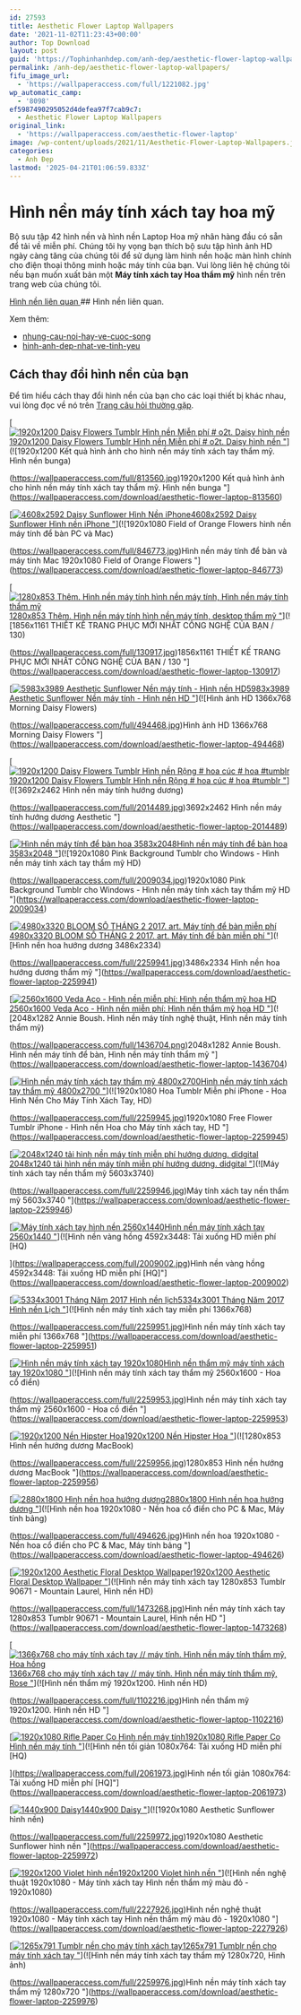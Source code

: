 ```yaml
---
id: 27593
title: Aesthetic Flower Laptop Wallpapers
date: '2021-11-02T11:23:43+00:00'
author: Top Download
layout: post
guid: 'https://Tophinhanhdep.com/anh-dep/aesthetic-flower-laptop-wallpapers/'
permalink: /anh-dep/aesthetic-flower-laptop-wallpapers/
fifu_image_url:
  - 'https://wallpaperaccess.com/full/1221082.jpg'
wp_automatic_camp:
  - '8098'
ef5987490295052d4defea97f7cab9c7:
  - Aesthetic Flower Laptop Wallpapers
original_link:
  - 'https://wallpaperaccess.com/aesthetic-flower-laptop'
image: /wp-content/uploads/2021/11/Aesthetic-Flower-Laptop-Wallpapers.jpg
categories:
  - Ảnh Đẹp
lastmod: '2025-04-21T01:06:59.833Z'
---
```

# Hình nền máy tính xách tay hoa mỹ

Bộ sưu tập 42 hình nền và hình nền Laptop Hoa mỹ nhân hàng đầu có sẵn để tải về miễn phí. Chúng tôi hy vọng bạn thích bộ sưu tập hình ảnh HD ngày càng tăng của chúng tôi để sử dụng làm hình nền hoặc màn hình chính cho điện thoại thông minh hoặc máy tính của bạn. Vui lòng liên hệ chúng tôi nếu bạn muốn xuất bản một **Máy tính xách tay Hoa thẩm mỹ** hình nền trên trang web của chúng tôi.

[Hình nền liên quan ](#related) ## Hình nền liên quan.

   
 Xem thêm:

   
- [nhung-cau-noi-hay-ve-cuoc-song](https://tophinhanhdep.com/nhung-cau-noi-hay/nhung-cau-noi-hay-ve-cuoc-song/)
- [hinh-anh-dep-nhat-ve-tinh-yeu](https://tophinhanhdep.com/anh-tinh-yeu/hinh-anh-dep-nhat-ve-tinh-yeu/)

## Cách thay đổi hình nền của bạn

Để tìm hiểu cách thay đổi hình nền của bạn cho các loại thiết bị khác nhau, vui lòng đọc về nó trên [Trang câu hỏi thường gặp](https://tophinhanhdep.com/faq/).

  
[[![1920x1200 Daisy Flowers Tumblr Hình nền Miễn phí # o2t.  Daisy hình nền](https://wallpaperaccess.com/full/1221082.jpg)1920x1200 Daisy Flowers Tumblr Hình nền Miễn phí # o2t. Daisy hình nền "](https://wallpaperaccess.com/download/aesthetic-flower-laptop-1221082)](![1920x1200 Kết quả hình ảnh cho hình nền máy tính xách tay thẩm mỹ.  Hình nền bunga)

(https://wallpaperaccess.com/full/813560.jpg)1920x1200 Kết quả hình ảnh cho hình nền máy tính xách tay thẩm mỹ. Hình nền bunga "](https://wallpaperaccess.com/download/aesthetic-flower-laptop-813560)

[[![4608x2592 Daisy Sunflower Hình Nền iPhone](https://wallpaperaccess.com/full/831781.jpg)4608x2592 Daisy Sunflower Hình nền iPhone "](https://wallpaperaccess.com/download/aesthetic-flower-laptop-831781)](![1920x1080 Field of Orange Flowers hình nền máy tính để bàn PC và Mac)

(https://wallpaperaccess.com/full/846773.jpg)Hình nền máy tính để bàn và máy tính Mac 1920x1080 Field of Orange Flowers "](https://wallpaperaccess.com/download/aesthetic-flower-laptop-846773)

[[![1280x853 Thêm.  Hình nền máy tính hình nền máy tính, Hình nền máy tính thẩm mỹ](https://wallpaperaccess.com/full/221878.jpg)1280x853 Thêm. Hình nền máy tính hình nền máy tính, desktop thẩm mỹ "](https://wallpaperaccess.com/download/aesthetic-flower-laptop-221878)](![1856x1161 THIẾT KẾ TRANG PHỤC MỚI NHẤT CÔNG NGHỆ CỦA BẠN / 130)

(https://wallpaperaccess.com/full/130917.jpg)1856x1161 THIẾT KẾ TRANG PHỤC MỚI NHẤT CÔNG NGHỆ CỦA BẠN / 130 "](https://wallpaperaccess.com/download/aesthetic-flower-laptop-130917)

[[![5983x3989 Aesthetic Sunflower Nền máy tính - Hình nền HD](https://wallpaperaccess.com/full/1807423.jpg)5983x3989 Aesthetic Sunflower Nền máy tính - Hình nền HD "](https://wallpaperaccess.com/download/aesthetic-flower-laptop-1807423)](![Hình ảnh HD 1366x768 Morning Daisy Flowers)

(https://wallpaperaccess.com/full/494468.jpg)Hình ảnh HD 1366x768 Morning Daisy Flowers "](https://wallpaperaccess.com/download/aesthetic-flower-laptop-494468)

[[![1920x1200 Daisy Flowers Tumblr Hình nền Rộng # hoa cúc # hoa #tumblr](https://wallpaperaccess.com/full/1636332.jpg)1920x1200 Daisy Flowers Tumblr Hình nền Rộng # hoa cúc # hoa #tumblr "](https://wallpaperaccess.com/download/aesthetic-flower-laptop-1636332)](![3692x2462 Hình nền máy tính hướng dương)

(https://wallpaperaccess.com/full/2014489.jpg)3692x2462 Hình nền máy tính hướng dương Aesthetic "](https://wallpaperaccess.com/download/aesthetic-flower-laptop-2014489)

[[![Hình nền máy tính để bàn hoa 3583x2048](https://wallpaperaccess.com/full/1225380.jpg)Hình nền máy tính để bàn hoa 3583x2048 "](https://wallpaperaccess.com/download/aesthetic-flower-laptop-1225380)](![1920x1080 Pink Background Tumblr cho Windows - Hình nền máy tính xách tay thẩm mỹ HD)

(https://wallpaperaccess.com/full/2009034.jpg)1920x1080 Pink Background Tumblr cho Windows - Hình nền máy tính xách tay thẩm mỹ HD "](https://wallpaperaccess.com/download/aesthetic-flower-laptop-2009034)

[[![4980x3320 BLOOM SỐ THÁNG 2 2017. art.  Máy tính để bàn miễn phí](https://wallpaperaccess.com/full/732724.jpg)4980x3320 BLOOM SỐ THÁNG 2 2017. art. Máy tính để bàn miễn phí "](https://wallpaperaccess.com/download/aesthetic-flower-laptop-732724)](![Hình nền hoa hướng dương 3486x2334)

(https://wallpaperaccess.com/full/2259941.jpg)3486x2334 Hình nền hoa hướng dương thẩm mỹ "](https://wallpaperaccess.com/download/aesthetic-flower-laptop-2259941)

[[![2560x1600 Veda Aco - Hình nền miễn phí: Hình nền thẩm mỹ hoa HD](https://wallpaperaccess.com/full/2259942.jpg)2560x1600 Veda Aco - Hình nền miễn phí: Hình nền thẩm mỹ hoa HD "](https://wallpaperaccess.com/download/aesthetic-flower-laptop-2259942)](![2048x1282 Annie Boush.  Hình nền máy tính nghệ thuật, Hình nền máy tính thẩm mỹ)

(https://wallpaperaccess.com/full/1436704.png)2048x1282 Annie Boush. Hình nền máy tính để bàn, Hình nền máy tính thẩm mỹ "](https://wallpaperaccess.com/download/aesthetic-flower-laptop-1436704)

[[![Hình nền máy tính xách tay thẩm mỹ 4800x2700](https://wallpaperaccess.com/full/1134734.jpg)Hình nền máy tính xách tay thẩm mỹ 4800x2700 "](https://wallpaperaccess.com/download/aesthetic-flower-laptop-1134734)](![1920x1080 Hoa Tumblr Miễn phí iPhone - Hoa Hình Nền Cho Máy Tính Xách Tay, HD)

(https://wallpaperaccess.com/full/2259945.jpg)1920x1080 Free Flower Tumblr iPhone - Hình nền Hoa cho Máy tính xách tay, HD "](https://wallpaperaccess.com/download/aesthetic-flower-laptop-2259945)

[[![2048x1240 tải hình nền máy tính miễn phí hướng dương.  didgital](https://wallpaperaccess.com/full/310677.jpg)2048x1240 tải hình nền máy tính miễn phí hướng dương. didgital "](https://wallpaperaccess.com/download/aesthetic-flower-laptop-310677)](![Máy tính xách tay nền thẩm mỹ 5603x3740)

(https://wallpaperaccess.com/full/2259946.jpg)Máy tính xách tay nền thẩm mỹ 5603x3740 "](https://wallpaperaccess.com/download/aesthetic-flower-laptop-2259946)

[[![Máy tính xách tay hình nền 2560x1440](https://wallpaperaccess.com/full/2259947.jpg)Hình nền máy tính xách tay 2560x1440 "](https://wallpaperaccess.com/download/aesthetic-flower-laptop-2259947)](![Hình nền vàng hồng 4592x3448: Tải xuống HD miễn phí [HQ)

](https://wallpaperaccess.com/full/2009002.jpg)Hình nền vàng hồng 4592x3448: Tải xuống HD miễn phí \[HQ\]"](https://wallpaperaccess.com/download/aesthetic-flower-laptop-2009002)

[[![5334x3001 Tháng Năm 2017 Hình nền lịch](https://wallpaperaccess.com/full/1376873.jpg)5334x3001 Tháng Năm 2017 Hình nền Lịch "](https://wallpaperaccess.com/download/aesthetic-flower-laptop-1376873)](![Hình nền máy tính xách tay miễn phí 1366x768)

(https://wallpaperaccess.com/full/2259951.jpg)Hình nền máy tính xách tay miễn phí 1366x768 "](https://wallpaperaccess.com/download/aesthetic-flower-laptop-2259951)

[[![Hình nền máy tính xách tay 1920x1080](https://wallpaperaccess.com/full/2259952.jpg)Hình nền thẩm mỹ máy tính xách tay 1920x1080 "](https://wallpaperaccess.com/download/aesthetic-flower-laptop-2259952)](![Hình nền máy tính xách tay thẩm mỹ 2560x1600 - Hoa cổ điển)

(https://wallpaperaccess.com/full/2259953.jpg)Hình nền máy tính xách tay thẩm mỹ 2560x1600 - Hoa cổ điển "](https://wallpaperaccess.com/download/aesthetic-flower-laptop-2259953)

[[![1920x1200 Nền Hipster Hoa](https://wallpaperaccess.com/full/822577.jpg)1920x1200 Nền Hipster Hoa "](https://wallpaperaccess.com/download/aesthetic-flower-laptop-822577)](![1280x853 Hình nền hướng dương MacBook)

(https://wallpaperaccess.com/full/2259956.jpg)1280x853 Hình nền hướng dương MacBook "](https://wallpaperaccess.com/download/aesthetic-flower-laptop-2259956)

[[![2880x1800 Hình nền hoa hướng dương](https://wallpaperaccess.com/full/1164975.jpg)2880x1800 Hình nền hoa hướng dương "](https://wallpaperaccess.com/download/aesthetic-flower-laptop-1164975)](![Hình nền hoa 1920x1080 - Nền hoa cổ điển cho PC & Mac, Máy tính bảng)

(https://wallpaperaccess.com/full/494626.jpg)Hình nền hoa 1920x1080 - Nền hoa cổ điển cho PC &amp; Mac, Máy tính bảng "](https://wallpaperaccess.com/download/aesthetic-flower-laptop-494626)

[[![1920x1200 Aesthetic Floral Desktop Wallpaper](https://wallpaperaccess.com/full/2259960.jpg)1920x1200 Aesthetic Floral Desktop Wallpaper "](https://wallpaperaccess.com/download/aesthetic-flower-laptop-2259960)](![Hình nền máy tính xách tay 1280x853 Tumblr 90671 - Mountain Laurel, Hình nền HD)

(https://wallpaperaccess.com/full/1473268.jpg)Hình nền máy tính xách tay 1280x853 Tumblr 90671 - Mountain Laurel, Hình nền HD "](https://wallpaperaccess.com/download/aesthetic-flower-laptop-1473268)

[[![1366x768 cho máy tính xách tay // máy tính.  Hình nền máy tính thẩm mỹ, Hoa hồng](https://wallpaperaccess.com/full/1170344.png)1366x768 cho máy tính xách tay // máy tính. Hình nền máy tính thẩm mỹ, Rose "](https://wallpaperaccess.com/download/aesthetic-flower-laptop-1170344)](![Hình nền thẩm mỹ 1920x1200.  Hình nền HD)

(https://wallpaperaccess.com/full/1102216.jpg)Hình nền thẩm mỹ 1920x1200. Hình nền HD "](https://wallpaperaccess.com/download/aesthetic-flower-laptop-1102216)

[[![1920x1080 Rifle Paper Co Hình nền máy tính](https://wallpaperaccess.com/full/2259966.jpg)1920x1080 Rifle Paper Co Hình nền máy tính "](https://wallpaperaccess.com/download/aesthetic-flower-laptop-2259966)](![Hình nền tối giản 1080x764: Tải xuống HD miễn phí [HQ)

](https://wallpaperaccess.com/full/2061973.jpg)Hình nền tối giản 1080x764: Tải xuống HD miễn phí \[HQ\]"](https://wallpaperaccess.com/download/aesthetic-flower-laptop-2061973)

[[![1440x900 Daisy](https://wallpaperaccess.com/full/741059.jpg)1440x900 Daisy "](https://wallpaperaccess.com/download/aesthetic-flower-laptop-741059)](![1920x1080 Aesthetic Sunflower hình nền)

(https://wallpaperaccess.com/full/2259972.jpg)1920x1080 Aesthetic Sunflower hình nền "](https://wallpaperaccess.com/download/aesthetic-flower-laptop-2259972)

[[![1920x1200 Violet hình nền](https://wallpaperaccess.com/full/2259973.jpg)1920x1200 Violet hình nền "](https://wallpaperaccess.com/download/aesthetic-flower-laptop-2259973)](![Hình nền nghệ thuật 1920x1080 - Máy tính xách tay Hình nền thẩm mỹ màu đỏ - 1920x1080)

(https://wallpaperaccess.com/full/2227926.jpg)Hình nền nghệ thuật 1920x1080 - Máy tính xách tay Hình nền thẩm mỹ màu đỏ - 1920x1080 "](https://wallpaperaccess.com/download/aesthetic-flower-laptop-2227926)

[[![1265x791 Tumblr nền cho máy tính xách tay](https://wallpaperaccess.com/full/2259975.jpg)1265x791 Tumblr nền cho máy tính xách tay "](https://wallpaperaccess.com/download/aesthetic-flower-laptop-2259975)](![Hình nền máy tính xách tay thẩm mỹ 1280x720, Hình ảnh)

(https://wallpaperaccess.com/full/2259976.jpg)Hình nền máy tính xách tay thẩm mỹ 1280x720 "](https://wallpaperaccess.com/download/aesthetic-flower-laptop-2259976)

